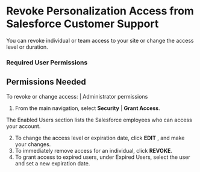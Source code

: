

# Revoke Personalization Access from Salesforce Customer Support

You can revoke individual or team access to your site or change the access
level or duration.

### Required User Permissions

Permissions Needed  
---  
To revoke or change access: | Administrator permissions  
  
  1. From the main navigation, select **Security** | **Grant Access**.

The Enabled Users section lists the Salesforce employees who can access your
account.

  2. To change the access level or expiration date, click **EDIT** , and make your changes. 
  3. To immediately remove access for an individual, click **REVOKE**.
  4. To grant access to expired users, under Expired Users, select the user and set a new expiration date.

